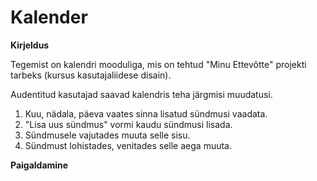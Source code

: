 # Kalender
**Kirjeldus**

Tegemist on kalendri mooduliga, mis on tehtud "Minu Ettevõtte" projekti tarbeks (kursus kasutajaliidese disain). 

Audentitud kasutajad saavad kalendris teha järgmisi muudatusi.
1. Kuu, nädala, päeva vaates sinna lisatud sündmusi vaadata.
2. "Lisa uus sündmus" vormi kaudu sündmusi lisada.
3. Sündmusele vajutades muuta selle sisu.
4. Sündmust lohistades, venitades selle aega muuta.

**Paigaldamine**
